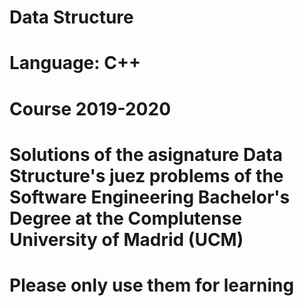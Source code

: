# Data Structure
# Language: C++
# Course 2019-2020
# Solutions of the asignature Data Structure's juez problems of the Software Engineering Bachelor's Degree at the Complutense University of Madrid (UCM)
# Please only use them for learning

